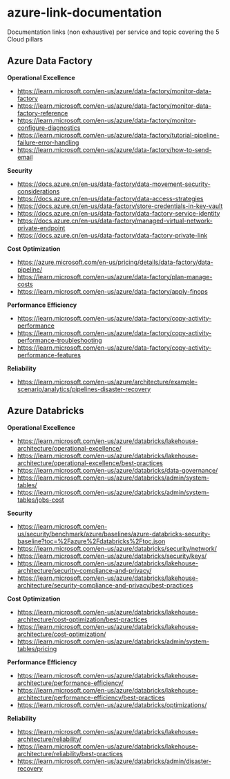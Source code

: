# azure-link-documentation

Documentation links (non exhaustive) per service and topic covering the 5 Cloud pillars

## Azure Data Factory ##
**Operational Excellence**
- https://learn.microsoft.com/en-us/azure/data-factory/monitor-data-factory
- https://learn.microsoft.com/en-us/azure/data-factory/monitor-data-factory-reference
- https://learn.microsoft.com/en-us/azure/data-factory/monitor-configure-diagnostics
- https://learn.microsoft.com/en-us/azure/data-factory/tutorial-pipeline-failure-error-handling
- https://learn.microsoft.com/en-us/azure/data-factory/how-to-send-email

**Security**
- https://docs.azure.cn/en-us/data-factory/data-movement-security-considerations
- https://docs.azure.cn/en-us/data-factory/data-access-strategies
- https://docs.azure.cn/en-us/data-factory/store-credentials-in-key-vault
- https://docs.azure.cn/en-us/data-factory/data-factory-service-identity
- https://docs.azure.cn/en-us/data-factory/managed-virtual-network-private-endpoint
- https://docs.azure.cn/en-us/data-factory/data-factory-private-link

**Cost Optimization**
- https://azure.microsoft.com/en-us/pricing/details/data-factory/data-pipeline/
- https://learn.microsoft.com/en-us/azure/data-factory/plan-manage-costs
- https://learn.microsoft.com/en-us/azure/data-factory/apply-finops

**Performance Efficiency**
- https://learn.microsoft.com/en-us/azure/data-factory/copy-activity-performance
- https://learn.microsoft.com/en-us/azure/data-factory/copy-activity-performance-troubleshooting
- https://learn.microsoft.com/en-us/azure/data-factory/copy-activity-performance-features  

**Reliability**
- https://learn.microsoft.com/en-us/azure/architecture/example-scenario/analytics/pipelines-disaster-recovery

## Azure Databricks ##

**Operational Excellence**
- https://learn.microsoft.com/en-us/azure/databricks/lakehouse-architecture/operational-excellence/
- https://learn.microsoft.com/en-us/azure/databricks/lakehouse-architecture/operational-excellence/best-practices
- https://learn.microsoft.com/en-us/azure/databricks/data-governance/
- https://learn.microsoft.com/en-us/azure/databricks/admin/system-tables/
- https://learn.microsoft.com/en-us/azure/databricks/admin/system-tables/jobs-cost

**Security**
- https://learn.microsoft.com/en-us/security/benchmark/azure/baselines/azure-databricks-security-baseline?toc=%2Fazure%2Fdatabricks%2Ftoc.json
- https://learn.microsoft.com/en-us/azure/databricks/security/network/
- https://learn.microsoft.com/en-us/azure/databricks/security/keys/
- https://learn.microsoft.com/en-us/azure/databricks/lakehouse-architecture/security-compliance-and-privacy/
- https://learn.microsoft.com/en-us/azure/databricks/lakehouse-architecture/security-compliance-and-privacy/best-practices

**Cost Optimization**
- https://learn.microsoft.com/en-us/azure/databricks/lakehouse-architecture/cost-optimization/best-practices
- https://learn.microsoft.com/en-us/azure/databricks/lakehouse-architecture/cost-optimization/
- https://learn.microsoft.com/en-us/azure/databricks/admin/system-tables/pricing

**Performance Efficiency**
- https://learn.microsoft.com/en-us/azure/databricks/lakehouse-architecture/performance-efficiency/
- https://learn.microsoft.com/en-us/azure/databricks/lakehouse-architecture/performance-efficiency/best-practices
- https://learn.microsoft.com/en-us/azure/databricks/optimizations/

**Reliability**
- https://learn.microsoft.com/en-us/azure/databricks/lakehouse-architecture/reliability/
- https://learn.microsoft.com/en-us/azure/databricks/lakehouse-architecture/reliability/best-practices
- https://learn.microsoft.com/en-us/azure/databricks/admin/disaster-recovery

